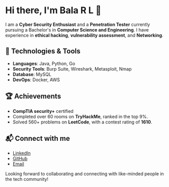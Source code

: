 # Hi there, I'm Bala R L 👋

I am a **Cyber Security Enthusiast** and a **Penetration Tester** currently pursuing a Bachelor's in **Computer Science and Engineering**. I have experience in **ethical hacking**, **vulnerability assessment**, and **Networking**.

## 🔧 Technologies & Tools
- **Languages**: Java, Python, Go
- **Security Tools**: Burp Suite, Wireshark, Metasploit, Nmap
- **Database**: MySQL
- **DevOps**: Docker, AWS

## 🏆 Achievements
- **CompTIA security+** certified
- Completed over 60 rooms on **TryHackMe**, ranked in the top 9%.
- Solved 560+ problems on **LeetCode**, with a contest rating of **1610**.

## 📬 Connect with me
- [LinkedIn](https://www.linkedin.com/in/bala-r-l/)
- [GitHub](https://github.com/BalaRL1301)
- [Email](mailto:bala13012005@gmail.com)

Looking forward to collaborating and connecting with like-minded people in the tech community!
